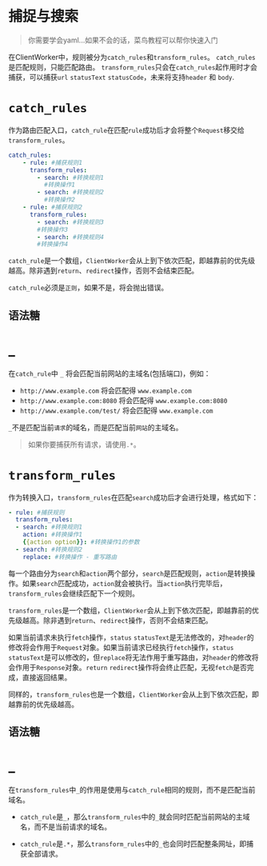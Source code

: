 # 捕捉与搜索

> 你需要学会yaml...如果不会的话，菜鸟教程可以帮你快速入门

在ClientWorker中，规则被分为`catch_rules`和`transform_rules`。
`catch_rules`是匹配规则，只能匹配路由。
`transform_rules`只会在`catch_rules`起作用时才会捕获，可以捕获`url` `statusText` `statusCode`，未来将支持`header` 和 `body`.

# `catch_rules`

作为路由匹配入口，`catch_rule`在匹配`rule`成功后才会将整个`Request`移交给`transform_rules`。

```yaml
catch_rules:
    - rule: #捕获规则1
      transform_rules:
        - search: #转换规则1
          #转换操作1
        - search: #转换规则2
          #转换操作2
    - rule: #捕获规则2
      transform_rules:
        - search: #转换规则3
        #转换操作3
        - search: #转换规则4
        #转换操作4
```

`catch_rule`是一个数组，`ClientWorker`会从上到下依次匹配，即越靠前的优先级越高。除非遇到`return`、`redirect`操作，否则不会结束匹配。

`catch_rule`必须是`正则`，如果不是，将会抛出错误。

## 语法糖

# _

在`catch_rule`中 `_` 将会匹配当前网站的主域名(包括端口)，例如：

- `http://www.example.com` 将会匹配得 `www.example.com`
- `http://www.example.com:8080` 将会匹配得 `www.example.com:8080`
- `http://www.example.com/test/` 将会匹配得 `www.example.com`

`_`不是匹配当前`请求`的域名，而是匹配当前`网站`的主域名。

> 如果你要捕获所有请求，请使用`.*`。

# `transform_rules`

作为转换入口，`transform_rules`在匹配`search`成功后才会进行处理，格式如下：

```yaml
- rule: #捕获规则
  transform_rules:
  - search: #转换规则1
    action: #转换操作1
    {{action option}}: #转换操作1的参数
  - search: #转换规则2
    replace: #转换操作 - 重写路由
```

每一个路由分为`search`和`action`两个部分，`search`是匹配规则，`action`是转换操作。如果`search`匹配成功，`action`就会被执行。当`action`执行完毕后，`transform_rules`会继续匹配下一个规则。

`transform_rules`是一个数组，`ClientWorker`会从上到下依次匹配，即越靠前的优先级越高。除非遇到`return`、`redirect`操作，否则不会结束匹配。

如果当前请求未执行`fetch`操作，`status` `statusText`是无法修改的，对`header`的修改将会作用于`Request`对象。如果当前请求已经执行`fetch`操作，`status` `statusText`是可以修改的，但`replace`将无法作用于重写路由，对`header`的修改将会作用于`Response`对象。`return` `redirect`操作将会终止匹配，无视`fetch`是否完成，直接返回结果。

同样的，`transform_rules`也是一个数组，`ClientWorker`会从上到下依次匹配，即越靠前的优先级越高。

## 语法糖

# _

在`transform_rules`中`_`的作用是使用与`catch_rule`相同的规则，而不是匹配当前域名。

- `catch_rule`是`_`，那么`transform_rules`中的`_`就会同时匹配当前网站的主域名，而不是当前请求的域名。

- `catch_rule`是`.*`，那么`transform_rules`中的`_`也会同时匹配整条网址，即捕获全部请求。